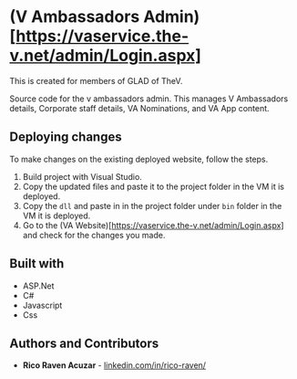 # (V Ambassadors Admin)[https://vaservice.the-v.net/admin/Login.aspx]

This is created for members of GLAD of TheV.

Source code for the v ambassadors admin. This manages V Ambassadors details, Corporate staff details, VA Nominations, and VA App content.

## Deploying changes

To make changes on the existing deployed website, follow the steps.

1. Build project with Visual Studio.
2. Copy the updated files and paste it to the project folder in the VM it is deployed.
3. Copy the `dll` and paste in in the project folder under `bin` folder in the VM it is deployed.
4. Go to the (VA Website)[https://vaservice.the-v.net/admin/Login.aspx] and check for the changes you made.

## Built with 

- ASP.Net
- C#
- Javascript
- Css

## Authors and Contributors

* **Rico Raven Acuzar** - [linkedin.com/in/rico-raven/](https://www.linkedin.com/in/rico-raven/)



